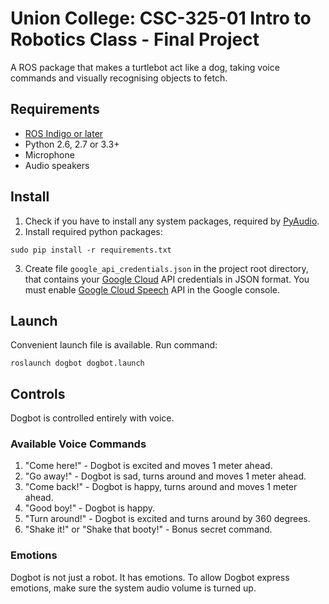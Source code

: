 # Union College: CSC-325-01 Intro to Robotics Class - Final Project

A ROS package that makes a turtlebot act like a dog, taking voice commands and visually recognising objects to fetch.


## Requirements

* [ROS Indigo or later](http://wiki.ros.org/) 
* Python 2.6, 2.7 or 3.3+
* Microphone
* Audio speakers


## Install

1. Check if you have to install any system packages, required by [PyAudio](https://people.csail.mit.edu/hubert/pyaudio/#downloads).
2. Install required python packages:

```
sudo pip install -r requirements.txt
```

3. Create file `google_api_credentials.json` in the project root directory, that contains your [Google Cloud](https://cloud.google.com/) API credentials in JSON format. 
You must enable [Google Cloud Speech](https://cloud.google.com/speech/) API in the Google console.


## Launch

Convenient launch file is available. Run command:

```
roslaunch dogbot dogbot.launch
```

## Controls

Dogbot is controlled entirely with voice.

### Available Voice Commands

1. "Come here!" - Dogbot is excited and moves 1 meter ahead.
2. "Go away!" - Dogbot is sad, turns around and moves 1 meter ahead.
3. "Come back!" - Dogbot is happy, turns around and moves 1 meter ahead.
4. "Good boy!" - Dogbot is happy.
5. "Turn around!" - Dogbot is excited and turns around by 360 degrees.
6. "Shake it!" or "Shake that booty!" - Bonus secret command.

### Emotions

Dogbot is not just a robot. It has emotions. To allow Dogbot express emotions, make sure the system audio volume is turned up.
